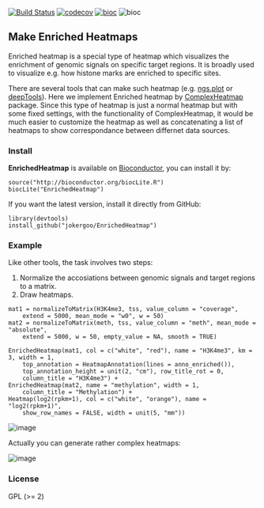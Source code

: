 [![Build Status](https://travis-ci.org/jokergoo/EnrichedHeatmap.svg)](https://travis-ci.org/jokergoo/EnrichedHeatmap)
 [![codecov](https://img.shields.io/codecov/c/github/jokergoo/EnrichedHeatmap.svg)](https://codecov.io/github/jokergoo/EnrichedHeatmap) [![bioc](http://www.bioconductor.org/shields/downloads/EnrichedHeatmap.svg)](http://bioconductor.org/packages/stats/bioc/EnrichedHeatmap.html) ![bioc](http://www.bioconductor.org/shields/years-in-bioc/EnrichedHeatmap.svg)
 
## Make Enriched Heatmaps

Enriched heatmap is a special type of heatmap which visualizes the enrichment of genomic signals on specific target regions. It is broadly used to visualize e.g. how histone marks are enriched to specific sites.

There are several tools that can make such heatmap (e.g. [ngs.plot](https://github.com/shenlab-sinai/ngsplot) or [deepTools](https://github.com/fidelram/deepTools)). Here we implement Enriched heatmap by [ComplexHeatmap](https://github.com/jokergoo/ComplexHeatmap) package. Since this type of heatmap is just a normal heatmap but with some fixed settings, with the functionality of ComplexHeatmap, it would be much easier to customize the heatmap as well as concatenating a list of heatmaps to show correspondance between differnet data sources.

### Install

**EnrichedHeatmap** is available on [Bioconductor](http://bioconductor.org/packages/devel/bioc/html/EnrichedHeatmap.html), you can install it by:

```{r}
source("http://bioconductor.org/biocLite.R")
biocLite("EnrichedHeatmap") 
```

If you want the latest version, install it directly from GitHub:

```{r}
library(devtools)
install_github("jokergoo/EnrichedHeatmap")
```

### Example

Like other tools, the task involves two steps:

1. Normalize the accosiations between genomic signals and target regions to a matrix.
2. Draw heatmaps.

```{r}
mat1 = normalizeToMatrix(H3K4me3, tss, value_column = "coverage", 
    extend = 5000, mean_mode = "w0", w = 50)
mat2 = normalizeToMatrix(meth, tss, value_column = "meth", mean_mode = "absolute",
    extend = 5000, w = 50, empty_value = NA, smooth = TRUE)
```

```{r}
EnrichedHeatmap(mat1, col = c("white", "red"), name = "H3K4me3", km = 3, width = 1,
    top_annotation = HeatmapAnnotation(lines = anno_enriched()), 
    top_annotation_height = unit(2, "cm"), row_title_rot = 0,
    column_title = "H3K4me3") + 
EnrichedHeatmap(mat2, name = "methylation", width = 1,
    column_title = "Methylation") +
Heatmap(log2(rpkm+1), col = c("white", "orange"), name = "log2(rpkm+1)", 
    show_row_names = FALSE, width = unit(5, "mm"))
```

![image](https://cloud.githubusercontent.com/assets/449218/13722072/57b0083c-e839-11e5-96a3-451b2caa9355.png)

Actually you can generate rather complex heatmaps:

![image](https://cloud.githubusercontent.com/assets/449218/13722053/04a9fd6e-e839-11e5-90bb-568e7b2acc67.png)


### License

GPL (>= 2)
